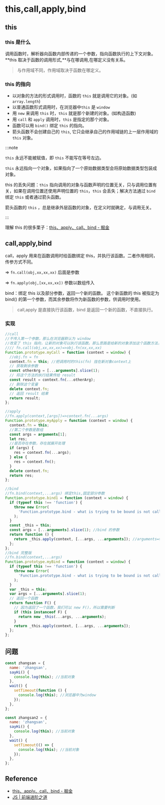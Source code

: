 # this,call,apply,bind

## this

### this 是什么

调用函数时，解析器向函数内部传递的一个参数，指向函数执行的上下文对象。**this 取决于函数的调用形式,**与在哪调用,在哪定义没有关系。

> 与作用域不同，作用域取决于函数在哪定义。

### this 的指向

- 以对象的方法的形式调用时，函数的 `this` 就是调用它的对象。(如 `array.length`)
- 以普通函数形式调用时，在浏览器中`this` 是 `window`
- 用 `new` 来调用 `this` 时，`this` 就是那个新建的对象。(如构造函数)
- 用 `call` 和 `apply` 调用时，`this` 是指定的那个对象。
- 函数可以用 `bind()` 绑定 `this` 的指向。
- 箭头函数不会创建自己的 `this`, 它只会继承自己的作用域链的上一层作用域的 `this` 对象。

:::note

`this` 永远不能被赋值，即 `this` 不能写在等号左边。

`this` 永远指向一个对象，如果指向了一个原始数据类型会将原始数据类型包装成对象。

this 的丢失问题：`this` 指向调用的对象与函数声明的位置无关，只与调用位置有关，如果在调用位置还使用声明位置的 `this`，`this` 会丢失；解决方法通过 `bind` 绑定 `this` 或者通过箭头函数。

箭头函数的 `this` ，总是继承外层函数的对象，在定义时就确定，与调用无关。

:::

理解 this 的很多栗子：[this、apply、call、bind - 掘金](https://juejin.cn/post/6844903496253177863#heading-0)

## call,apply,bind

call，apply 用来在函数调用时给函数绑定 this，并执行该函数。二者作用相同，传参方式不同。

=> `fn.call(obj,xx,xx,xx)` 后面是参数

=> `fn.apply(obj,[xx,xx,xx])` 参数以数组传入

bind：绑定 this 以及部分参数，返回一个新的函数。 这个新函数的 this 被指定为 bind() 的第一个参数，而其余参数将作为新函数的参数，供调用时使用。

> call,apply 是直接执行该函数，bind 是返回一个新的函数，不直接执行。

### 实现

```js
//call
//不传入第一个参数，那么在浏览器默认为 window
//改变了 this 指向，让新的对象可以执行该函数。那么思路是给新的对象添加这个函数方法，然后在执行完以后删除
//// fn.call(obj,xx,xx,xx)=>obj.fn(xx,xx,xx)
Function.prototype.myCall = function (context = window) {
  //obj.fn = fn
  context.fn = this; //把调用时的this(fn) 挂在新对象context上
  // 获取剩余参数
  const otherArg = [...arguments].slice(1);
  // 将这个方法的执行结果传给 result
  const result = context.fn(...otherArg);
  // 删除这个变量
  delete context.fn;
  // 返回 result 结果
  return result;
};

//apply
//fn.apply(context,[args])=>context.fn(...args)
Function.prototype.myApply = function (context = window) {
  context.fn = this;
  //第二个参数是数组
  const args = arguments[1];
  let res;
  //是否存在参数，存在就展开处理
  if (args) {
    res = context.fn(...args);
  } else {
    res = context.fn();
  }
  delete context.fn;
  return res;
};

//bind
//fn.bind(context,...args) 绑定this,固定部分参数
Function.prototype.bind1 = function (context = window) {
  if (typeof this !== 'function') {
    throw new Error(
      'Function.prototype.bind - what is trying to be bound is not callable',
    );
  }
  const _this = this;
  const args = [...arguments].slice(1); //bind 的参数
  return function () {
    return _this.apply(context, [...args, ...arguments]); //arguments=>bind返回的函数调用时传入的参数
  };
};
//bind 完整版
//fn.bind(context,...args)
Function.prototype.myBind = function (context = window) {
  if (typeof this !== 'function') {
    throw new Error(
      'Function.prototype.bind - what is trying to be bound is not callable',
    );
  }
  var _this = this;
  var args = [...arguments].slice(1);
  // 返回一个函数
  return function F() {
    // 因为返回了一个函数，我们可以 new F()，所以需要判断
    if (this instanceof F) {
      return new _this(...args, ...arguments);
    }
    return _this.apply(context, [...args, ...arguments]);
  };
};
```

## 问题

```js
const zhangsan = {
  name: 'zhangsan',
  sayHi() {
    console.log(this); //当前对象
  },
  wait() {
    setTimeout(function () {
      console.log(this); //浏览器中为window
    });
  },
};
```

```js
const zhangsan2 = {
  name: 'zhangsan',
  sayHi() {
    console.log(this); //当前对象
  },
  wait() {
    setTimeout(() => {
      console.log(this); //当前对象
    });
  },
};
```

## Reference

- [this、apply、call、bind - 掘金](https://juejin.cn/post/6844903496253177863#heading-2)
- [JS | 前端进阶之道](https://yuchengkai.cn/docs/frontend/#this)
